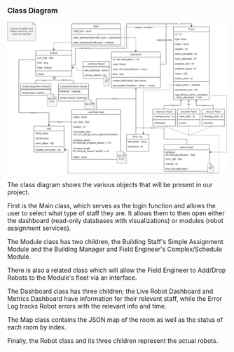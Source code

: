 ### Class Diagram
![class_diagram](../design/png_files/ClassDiagram.png)

The class diagram shows the various objects that will be present in our project. 

First is the Main class, which serves as the login function and allows the user to select what type of staff they are. It allows them to then open either the dashboard (read-only databases with visualizations) or modules (robot assignment services).

The Module class has two children, the Building Staff's Simple Assignment Module and the Building Manager and Field Engineer's Complex/Schedule Module.

There is also a related class which will allow the Field Engineer to Add/Drop Robots to the Module's fleet via an interface.

The Dashboard class has three children; the Live Robot Dashboard and Metrics Dashboard have information for their relevant staff, while the Error Log tracks Robot errors with the relevant info and time.

The Map class contains the JSON map of the room as well as the status of each room by index.

Finally, the Robot class and its three children represent the actual robots.
